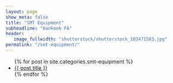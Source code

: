 ```yaml
---
layout: page
show_meta: false
title: "SMT Equipment"
subheadline: "Hankook FA"
header:
   image_fullwidth: "shutterstock/shutterstock_103471583.jpg"
permalink: "/smt-equipment/"
---
```

<ul>
    {% for post in site.categories.smt-equipment %}
    <li><a href="{{ site.url }}{{ post.url }}">{{ post.title }}</a></li>
    {% endfor %}
</ul>
